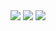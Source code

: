 <img src="https://img.shields.io/github/repo-size/brunysixlwork/v5?style=for-the-badge&labelColor=%23000000&color=%231c1c1c">
<img src="https://img.shields.io/github/stars/brunysixlwork/BrunysIXLWork.github.io?style=for-the-badge&labelColor=%23000000&color=%231c1c1c">
<img src="https://img.shields.io/github/forks/brunysixlwork/BrunysIXLWork.github.io?style=for-the-badge&labelColor=000000&color=1c1c1c">
